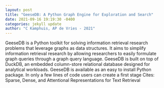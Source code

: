 ```yaml
--- 
layout: post 
title: "GeeseDB: A Python Graph Engine for Exploration and Search" 
date: 2021-09-16 19:19:30 -0400 
categories: jekyll update 
author: "C Kamphuis, AP de Vries - 2021" 
--- 
```

GeeseDB is a Python toolkit for solving information retrieval research problems that leverage graphs as data structures. It aims to simplify information retrieval research by allowing researchers to easily formulate graph queries through a graph query language. GeeseDB is built on top of DuckDB, an embedded column-store relational database designed for analytical workloads. GeeseDB is available as an easy to install Python package. In only a few lines of code users can create a first stage Cites: Sparse, Dense, and Attentional Representations for Text Retrieval